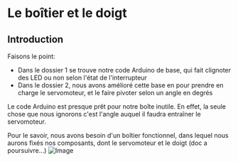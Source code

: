 # Le boîtier et le doigt

## Introduction

Faisons le point:
* Dans le dossier 1 se trouve notre code Arduino de base, qui fait clignoter des LED ou non selon l'état de l'interrupteur
* Dans le dossier 2, nous avons amélioré cette base en pour prendre en charge le servomoteur, et le faire pivoter selon un angle en degrés

Le code Arduino est presque prêt pour notre boîte inutile.
En effet, la seule chose que nous ignorons c'est l'angle auquel il faudra entraîner le servomoteur.

Pour le savoir, nous avons besoin d'un boîtier fonctionnel, dans lequel nous aurons fixés nos composants, dont le servomoteur et le doigt
(doc a poursuivre...)
![Image](readme-files/corgi.jpg) 
